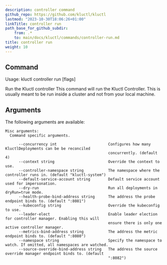 ```yaml
---
description: controller command
github_repo: https://github.com/kluctl/kluctl
lastmod: "2023-10-30T18:06:26+01:00"
linkTitle: controller run
path_base_for_github_subdir:
    from: .*
    to: main/docs/kluctl/commands/controller-run.md
title: controller run
weight: 10
---
```




## Command
<!-- BEGIN SECTION "controller run" "Usage" false -->
Usage: kluctl controller run [flags]

Run the Kluctl controller
This command will run the Kluctl Controller. This is usually meant to be run inside a cluster and not from your local machine.

<!-- END SECTION -->

## Arguments

The following arguments are available:
<!-- BEGIN SECTION "controller run" "Misc arguments" true -->
```
Misc arguments:
  Command specific arguments.

      --concurrency int                       Configures how many KluctlDeployments can be be reconciled
                                              concurrently. (default 4)
      --context string                        Override the context to use.
      --controller-namespace string           The namespace where the controller runs in. (default "kluctl-system")
      --default-service-account string        Default service account used for impersonation.
      --dry-run                               Run all deployments in dryRun=true mode.
      --health-probe-bind-address string      The address the probe endpoint binds to. (default ":8081")
      --kubeconfig string                     Override the kubeconfig to use.
      --leader-elect                          Enable leader election for controller manager. Enabling this will
                                              ensure there is only one active controller manager.
      --metrics-bind-address string           The address the metric endpoint binds to. (default ":8080")
      --namespace string                      Specify the namespace to watch. If omitted, all namespaces are watched.
      --source-override-bind-address string   The address the source override manager endpoint binds to. (default
                                              ":8082")

```
<!-- END SECTION -->
